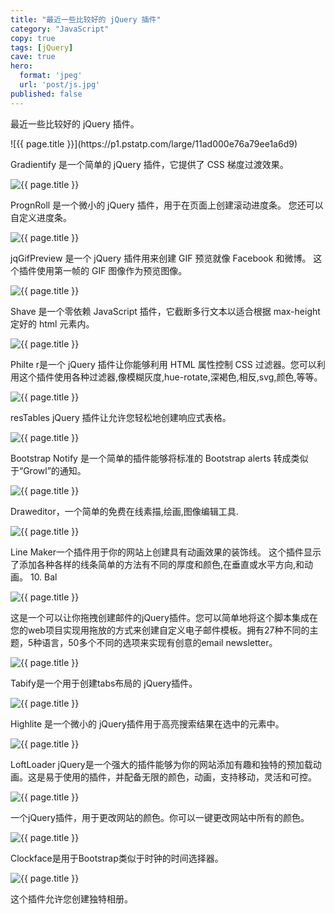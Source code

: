 ```yaml
---
title: "最近一些比较好的 jQuery 插件"
category: "JavaScript"
copy: true
tags: [jQuery]
cave: true
hero:
  format: 'jpeg'
  url: 'post/js.jpg'
published: false
---
```

<div class="quote">
<p>最近一些比较好的 jQuery 插件。</p>
</div>
![{{ page.title }}](https://p1.pstatp.com/large/11ad000e76a79ee1a6d9)

Gradientify 是一个简单的 jQuery 插件，它提供了 CSS 梯度过渡效果。

![{{ page.title }}](https://p3.pstatp.com/large/10ef000d72b2c4c3509c)

PrognRoll 是一个微小的 jQuery 插件，用于在页面上创建滚动进度条。 您还可以自定义进度条。

![{{ page.title }}](https://p1.pstatp.com/large/10ef000d72b4a3e2a8f4)

jqGifPreview 是一个 jQuery 插件用来创建 GIF 预览就像 Facebook 和微博。 这个插件使用第一帧的 GIF 图像作为预览图像。

![{{ page.title }}](https://p9.pstatp.com/large/10ef000d72b62b171fb0)

Shave 是一个零依赖 JavaScript 插件，它截断多行文本以适合根据 max-height 定好的 html 元素内。

![{{ page.title }}](https://p3.pstatp.com/large/10f3000d06aa83a0de8f)

Philte r是一个 jQuery 插件让你能够利用 HTML 属性控制 CSS 过滤器。您可以利用这个插件使用各种过滤器,像模糊灰度,hue-rotate,深褐色,相反,svg,颜色,等等。

![{{ page.title }}](https://p3.pstatp.com/large/10f3000d06ac53663868)

resTables jQuery 插件让允许您轻松地创建响应式表格。

![{{ page.title }}](https://p3.pstatp.com/large/11ad000e76aab46d43cf)

Bootstrap Notify 是一个简单的插件能够将标准的 Bootstrap alerts 转成类似于“Growl”的通知。

![{{ page.title }}](https://p1.pstatp.com/large/11ad000e76ab082371ee)

Draweditor，一个简单的免费在线素描,绘画,图像编辑工具.

![{{ page.title }}](https://p1.pstatp.com/large/11ac000e80bb1f05f12b)

Line Maker一个插件用于你的网站上创建具有动画效果的装饰线。 这个插件显示了添加各种各样的线条简单的方法有不同的厚度和颜色,在垂直或水平方向,和动画。
10. Bal

![{{ page.title }}](https://p3.pstatp.com/large/10e600119a3b6e8392d8)

这是一个可以让你拖拽创建邮件的jQuery插件。您可以简单地将这个脚本集成在您的web项目实现用拖放的方式来创建自定义电子邮件模板。拥有27种不同的主题，5种语言，50多个不同的选项来实现有创意的email newsletter。

![{{ page.title }}](https://p3.pstatp.com/large/11af000d6aad97b46357)

Tabify是一个用于创建tabs布局的 jQuery插件。

![{{ page.title }}](https://p2.pstatp.com/large/11b1000244d0449711b0)

Highlite 是一个微小的 jQuery插件用于高亮搜索结果在选中的元素中。

![{{ page.title }}](https://p3.pstatp.com/large/11af000d6aaf6ca60c69)

LoftLoader jQuery是一个强大的插件能够为你的网站添加有趣和独特的预加载动画。这是易于使用的插件，并配备无限的颜色，动画，支持移动，灵活和可控。

![{{ page.title }}](https://p2.pstatp.com/large/11ac000e80bcefe81c9f)

一个jQuery插件，用于更改网站的颜色。你可以一键更改网站中所有的颜色。

![{{ page.title }}](https://p3.pstatp.com/large/11ad000e76b03582f596)

Clockface是用于Bootstrap类似于时钟的时间选择器。

![{{ page.title }}](https://p3.pstatp.com/large/11b1000244d1f51e1557)

这个插件允许您创建独特相册。
